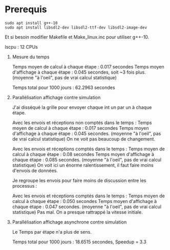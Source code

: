 # Prerequis

    sudo apt install g++-10 
    sudo apt install libsdl2-dev libsdl2-ttf-dev libsdl2-image-dev

Et si besoin modifier Makefile et Make_linux.inc pour utiliser g++-10. 

lscpu : 12 CPUs

1) Mesure du temps 
    
    Temps moyen de calcul à chaque étape : 0.017 secondes
    Temps moyen d'affichage à chaque étape : 0.045 secondes, soit ~3 fois plus.
    (moyenne "à l'oeil", pas de vrai calcul statistique)

    Temps total pour 1000 jours : 62.2963 secondes

2) Parallélisation affichage contre simulation

    J'ai disséqué la grille pour envoyer chaque int un par un à chaque étape.

    Avec les envois et réceptions non comptés dans le temps :
    Temps moyen de calcul à chaque étape : 0.017 secondes 
    Temps moyen d'affichage à chaque étape : 0.045 secondes.
    (moyenne "à l'oeil", pas de vrai calcul statistique)
        On ne voit pas beaucoup de changement.

    Avec les envois et réceptions comptés dans le temps :
    Temps moyen de calcul à chaque étape : 0.08 secondes 
    Temps moyen d'affichage à chaque étape : 0.085 secondes.
    (moyenne "à l'oeil", pas de vrai calcul statistique)
        On voit ici un énorme ralentissement, il faut faire moins d'envois de données.

    Je regroupe les envois pour faire moins de discussion entre les processus :

    Avec les envois et réceptions comptés dans le temps :
    Temps moyen de calcul à chaque étape : 0.050 secondes 
    Temps moyen d'affichage à chaque étape : 0.047 secondes.
    (moyenne "à l'oeil", pas de vrai calcul statistique)
        Pas mal. On a presque rattrappé la vitesse initiale.
    
3) Parallélisation affichage asynchrone contre simulation

    Le Temps par étape n'a plus de sens.

    Temps total pour 1000 jours : 18.6515 secondes, Speedup = 3.3
        